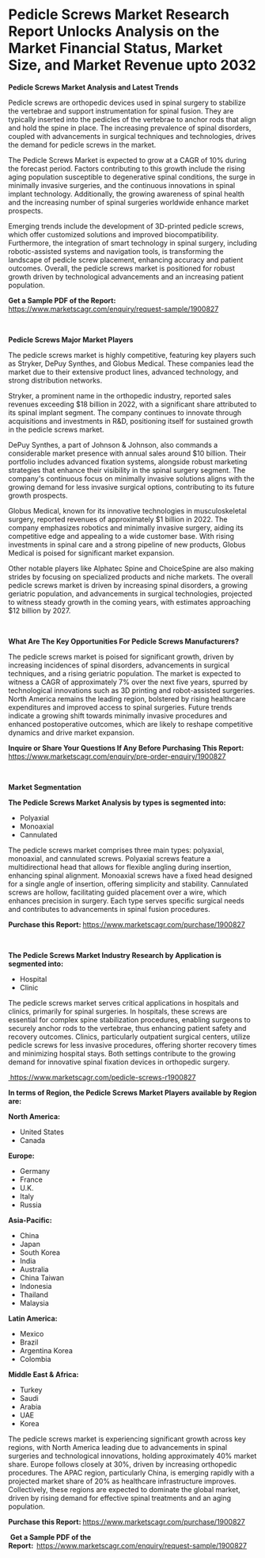 <p><h1>Pedicle Screws Market Research Report Unlocks Analysis on the Market Financial Status, Market Size, and Market Revenue upto 2032</h1></p><p><strong>Pedicle Screws Market Analysis and Latest Trends</strong></p>
<p><p>Pedicle screws are orthopedic devices used in spinal surgery to stabilize the vertebrae and support instrumentation for spinal fusion. They are typically inserted into the pedicles of the vertebrae to anchor rods that align and hold the spine in place. The increasing prevalence of spinal disorders, coupled with advancements in surgical techniques and technologies, drives the demand for pedicle screws in the market.</p><p>The Pedicle Screws Market is expected to grow at a CAGR of 10% during the forecast period. Factors contributing to this growth include the rising aging population susceptible to degenerative spinal conditions, the surge in minimally invasive surgeries, and the continuous innovations in spinal implant technology. Additionally, the growing awareness of spinal health and the increasing number of spinal surgeries worldwide enhance market prospects. </p><p>Emerging trends include the development of 3D-printed pedicle screws, which offer customized solutions and improved biocompatibility. Furthermore, the integration of smart technology in spinal surgery, including robotic-assisted systems and navigation tools, is transforming the landscape of pedicle screw placement, enhancing accuracy and patient outcomes. Overall, the pedicle screws market is positioned for robust growth driven by technological advancements and an increasing patient population.</p></p>
<p><strong>Get a Sample PDF of the Report:&nbsp;</strong> <a href="https://www.marketscagr.com/enquiry/request-sample/1900827?utm_campaign=2805&utm_medium=2&utm_source=Github&utm_content=ia&utm_term=13042025&utm_id=pedicle-screws">https://www.marketscagr.com/enquiry/request-sample/1900827</a></p>
<p>&nbsp;</p>
<p><strong>Pedicle Screws Major Market Players</strong></p>
<p><p>The pedicle screws market is highly competitive, featuring key players such as Stryker, DePuy Synthes, and Globus Medical. These companies lead the market due to their extensive product lines, advanced technology, and strong distribution networks. </p><p>Stryker, a prominent name in the orthopedic industry, reported sales revenues exceeding $18 billion in 2022, with a significant share attributed to its spinal implant segment. The company continues to innovate through acquisitions and investments in R&D, positioning itself for sustained growth in the pedicle screws market.</p><p>DePuy Synthes, a part of Johnson & Johnson, also commands a considerable market presence with annual sales around $10 billion. Their portfolio includes advanced fixation systems, alongside robust marketing strategies that enhance their visibility in the spinal surgery segment. The company's continuous focus on minimally invasive solutions aligns with the growing demand for less invasive surgical options, contributing to its future growth prospects.</p><p>Globus Medical, known for its innovative technologies in musculoskeletal surgery, reported revenues of approximately $1 billion in 2022. The company emphasizes robotics and minimally invasive surgery, aiding its competitive edge and appealing to a wide customer base. With rising investments in spinal care and a strong pipeline of new products, Globus Medical is poised for significant market expansion.</p><p>Other notable players like Alphatec Spine and ChoiceSpine are also making strides by focusing on specialized products and niche markets. The overall pedicle screws market is driven by increasing spinal disorders, a growing geriatric population, and advancements in surgical technologies, projected to witness steady growth in the coming years, with estimates approaching $12 billion by 2027.</p></p>
<p>&nbsp;</p>
<p><strong>What Are The Key Opportunities For Pedicle Screws Manufacturers?</strong></p>
<p><p>The pedicle screws market is poised for significant growth, driven by increasing incidences of spinal disorders, advancements in surgical techniques, and a rising geriatric population. The market is expected to witness a CAGR of approximately 7% over the next five years, spurred by technological innovations such as 3D printing and robot-assisted surgeries. North America remains the leading region, bolstered by rising healthcare expenditures and improved access to spinal surgeries. Future trends indicate a growing shift towards minimally invasive procedures and enhanced postoperative outcomes, which are likely to reshape competitive dynamics and drive market expansion.</p></p>
<p><strong>Inquire or Share Your Questions If Any Before Purchasing This Report:</strong> <a href="https://www.marketscagr.com/enquiry/pre-order-enquiry/1900827?utm_campaign=2805&utm_medium=2&utm_source=Github&utm_content=ia&utm_term=13042025&utm_id=pedicle-screws">https://www.marketscagr.com/enquiry/pre-order-enquiry/1900827</a></p>
<p>&nbsp;</p>
<p><strong>Market Segmentation</strong></p>
<p><strong>The Pedicle Screws Market Analysis by types is segmented into:</strong></p>
<p><ul><li>Polyaxial</li><li>Monoaxial</li><li>Cannulated</li></ul></p>
<p><p>The pedicle screws market comprises three main types: polyaxial, monoaxial, and cannulated screws. Polyaxial screws feature a multidirectional head that allows for flexible angling during insertion, enhancing spinal alignment. Monoaxial screws have a fixed head designed for a single angle of insertion, offering simplicity and stability. Cannulated screws are hollow, facilitating guided placement over a wire, which enhances precision in surgery. Each type serves specific surgical needs and contributes to advancements in spinal fusion procedures.</p></p>
<p><strong>Purchase this Report:&nbsp;</strong><a href="https://www.marketscagr.com/purchase/1900827?utm_campaign=2805&utm_medium=2&utm_source=Github&utm_content=ia&utm_term=13042025&utm_id=pedicle-screws">https://www.marketscagr.com/purchase/1900827</a></p>
<p>&nbsp;</p>
<p><strong>The Pedicle Screws Market Industry Research by Application is segmented into:</strong></p>
<p><ul><li>Hospital</li><li>Clinic</li></ul></p>
<p><p>The pedicle screws market serves critical applications in hospitals and clinics, primarily for spinal surgeries. In hospitals, these screws are essential for complex spine stabilization procedures, enabling surgeons to securely anchor rods to the vertebrae, thus enhancing patient safety and recovery outcomes. Clinics, particularly outpatient surgical centers, utilize pedicle screws for less invasive procedures, offering shorter recovery times and minimizing hospital stays. Both settings contribute to the growing demand for innovative spinal fixation devices in orthopedic surgery.</p></p>
<p><a href="https://www.marketscagr.com/pedicle-screws-r1900827?utm_campaign=2805&utm_medium=2&utm_source=Github&utm_content=ia&utm_term=13042025&utm_id=pedicle-screws">&nbsp;https://www.marketscagr.com/pedicle-screws-r1900827</a></p>
<p><strong>In terms of Region, the Pedicle Screws Market Players available by Region are:</strong></p>
<p>
    <p> <strong> North America: </strong>
        <ul>
            <li>United States</li>
            <li>Canada</li>
        </ul>
        </p> 
    <p> <strong> Europe: </strong>
        <ul>
            <li>Germany</li>
            <li>France</li>
            <li>U.K.</li>
            <li>Italy</li>
            <li>Russia</li>
        </ul>
        </p> 
    <p> <strong> Asia-Pacific: </strong>
        <ul>
            <li>China</li>
            <li>Japan</li>
            <li>South Korea</li>
            <li>India</li>
            <li>Australia</li>
            <li>China Taiwan</li>
            <li>Indonesia</li>
            <li>Thailand</li>
            <li>Malaysia</li>
        </ul>
        </p> 
    <p> <strong> Latin America: </strong>
        <ul>
            <li>Mexico</li>
            <li>Brazil</li>
            <li>Argentina Korea</li>
            <li>Colombia</li>
        </ul>
        </p> 
    <p> <strong> Middle East & Africa: </strong>
        <ul>
            <li>Turkey</li>
            <li>Saudi</li>
            <li>Arabia</li>
            <li>UAE</li>
            <li>Korea</li>
        </ul>
    </p>
    </p>
<p><p>The pedicle screws market is experiencing significant growth across key regions, with North America leading due to advancements in spinal surgeries and technological innovations, holding approximately 40% market share. Europe follows closely at 30%, driven by increasing orthopedic procedures. The APAC region, particularly China, is emerging rapidly with a projected market share of 20% as healthcare infrastructure improves. Collectively, these regions are expected to dominate the global market, driven by rising demand for effective spinal treatments and an aging population.</p></p>
<p><strong>Purchase this Report: </strong><a href="https://www.marketscagr.com/purchase/1900827?utm_campaign=2805&utm_medium=2&utm_source=Github&utm_content=ia&utm_term=13042025&utm_id=pedicle-screws">https://www.marketscagr.com/purchase/1900827</a></p>
<p>&nbsp;<strong>Get a Sample PDF of the Report:&nbsp;&nbsp;</strong><a href="https://www.marketscagr.com/enquiry/request-sample/1900827?utm_campaign=2805&utm_medium=2&utm_source=Github&utm_content=ia&utm_term=13042025&utm_id=pedicle-screws">https://www.marketscagr.com/enquiry/request-sample/1900827</a></p>
<p><strong></strong></p>
<p><p></p><p></p><p></p></p>